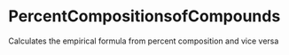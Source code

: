 # PercentCompositionsofCompounds
Calculates the empirical formula from percent composition and vice versa